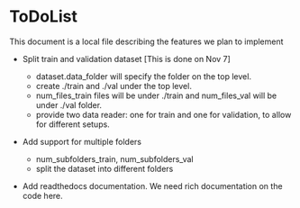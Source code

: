 # ToDoList

This document is a local file describing the features we plan to implement

* Split train and validation dataset [This is done on Nov 7]
    - dataset.data_folder will specify the folder on the top level. 
    - create ./train and ./val under the top level. 
    - num_files_train files will be under ./train and num_files_val will be under ./val folder. 
    - provide two data reader: one for train and one for validation, to allow for different setups. 

* Add support for multiple folders
    - num_subfolders_train, num_subfolders_val
    - split the dataset into different folders

* Add readthedocs documentation. We need rich documentation on the code here. 

